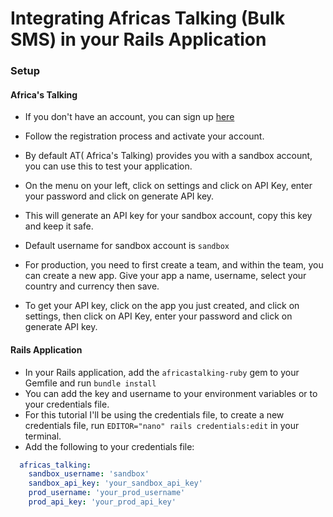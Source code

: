 # Integrating Africas Talking (Bulk SMS) in your Rails Application

### Setup

#### Africa's Talking

- If you don't have an account, you can sign up [here](https://account.africastalking.com/auth/register)
- Follow the registration process and activate your account.
- By default AT( Africa's Talking) provides you with a sandbox account, you can use this to test your application.
- On the menu on your left, click on settings and click on API Key, enter your password and click on generate API key.
- This will generate an API key for your sandbox account, copy this key and keep it safe.
- Default username for sandbox account is `sandbox`

- For production, you need to first create a team, and within the team, you can create a new app. Give your app a name, username, select your country and currency then save.
- To get your API key, click on the app you just created, and click on settings, then click on API Key, enter your password and click on generate API key.

#### Rails Application

- In your Rails application, add the `africastalking-ruby` gem to your Gemfile and run `bundle install`
- You can add the key and username to your environment variables or to your credentials file.
- For this tutorial I'll be using the credentials file, to create a new credentials file, run `EDITOR="nano" rails credentials:edit` in your terminal.
- Add the following to your credentials file:

```yml
  africas_talking:
    sandbox_username: 'sandbox'
    sandbox_api_key: 'your_sandbox_api_key'
    prod_username: 'your_prod_username'
    prod_api_key: 'your_prod_api_key'
```


